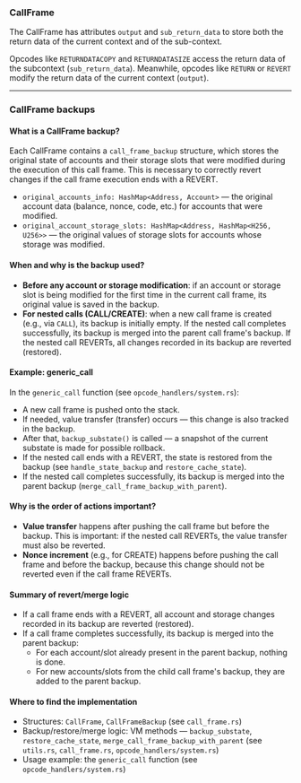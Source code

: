 ### CallFrame

The CallFrame has attributes `output` and `sub_return_data` to store both the return data of the current context and of the sub-context.

Opcodes like `RETURNDATACOPY` and `RETURNDATASIZE` access the return data of the subcontext (`sub_return_data`). 
Meanwhile, opcodes like `RETURN` or `REVERT` modify the return data of the current context (`output`).

---

### CallFrame backups

#### What is a CallFrame backup?

Each CallFrame contains a `call_frame_backup` structure, which stores the original state of accounts and their storage slots that were modified during the execution of this call frame. This is necessary to correctly revert changes if the call frame execution ends with a REVERT.

- `original_accounts_info: HashMap<Address, Account>` — the original account data (balance, nonce, code, etc.) for accounts that were modified.
- `original_account_storage_slots: HashMap<Address, HashMap<H256, U256>>` — the original values of storage slots for accounts whose storage was modified.

#### When and why is the backup used?

- **Before any account or storage modification**: if an account or storage slot is being modified for the first time in the current call frame, its original value is saved in the backup.
- **For nested calls (CALL/CREATE)**: when a new call frame is created (e.g., via `CALL`), its backup is initially empty. If the nested call completes successfully, its backup is merged into the parent call frame's backup. If the nested call REVERTs, all changes recorded in its backup are reverted (restored).

#### Example: generic_call

In the `generic_call` function (see `opcode_handlers/system.rs`):
- A new call frame is pushed onto the stack.
- If needed, value transfer (transfer) occurs — this change is also tracked in the backup.
- After that, `backup_substate()` is called — a snapshot of the current substate is made for possible rollback.
- If the nested call ends with a REVERT, the state is restored from the backup (see `handle_state_backup` and `restore_cache_state`).
- If the nested call completes successfully, its backup is merged into the parent backup (`merge_call_frame_backup_with_parent`).

#### Why is the order of actions important?

- **Value transfer** happens after pushing the call frame but before the backup. This is important: if the nested call REVERTs, the value transfer must also be reverted.
- **Nonce increment** (e.g., for CREATE) happens before pushing the call frame and before the backup, because this change should not be reverted even if the call frame REVERTs.

#### Summary of revert/merge logic

- If a call frame ends with a REVERT, all account and storage changes recorded in its backup are reverted (restored).
- If a call frame completes successfully, its backup is merged into the parent backup:
  - For each account/slot already present in the parent backup, nothing is done.
  - For new accounts/slots from the child call frame's backup, they are added to the parent backup.

#### Where to find the implementation

- Structures: `CallFrame`, `CallFrameBackup` (see `call_frame.rs`)
- Backup/restore/merge logic: VM methods — `backup_substate`, `restore_cache_state`, `merge_call_frame_backup_with_parent` (see `utils.rs`, `call_frame.rs`, `opcode_handlers/system.rs`)
- Usage example: the `generic_call` function (see `opcode_handlers/system.rs`)

